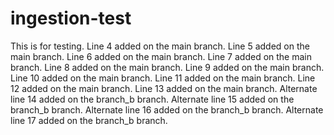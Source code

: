 # ingestion-test

This is for testing.
Line 4 added on the main branch.
Line 5 added on the main branch.
Line 6 added on the main branch.
Line 7 added on the main branch.
Line 8 added on the main branch.
Line 9 added on the main branch.
Line 10 added on the main branch.
Line 11 added on the main branch.
Line 12 added on the main branch.
Line 13 added on the main branch.
Alternate line 14 added on the branch_b branch.
Alternate line 15 added on the branch_b branch.
Alternate line 16 added on the branch_b branch.
Alternate line 17 added on the branch_b branch.

